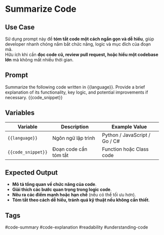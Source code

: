 # Summarize Code  

## **Use Case**  
Sử dụng prompt này để **tóm tắt code một cách ngắn gọn và dễ hiểu**, giúp developer nhanh chóng nắm bắt chức năng, logic và mục đích của đoạn mã.  
Hữu ích khi cần **đọc code cũ, review pull request, hoặc hiểu một codebase lớn** mà không mất nhiều thời gian.  

## **Prompt**  
Summarize the following code written in {{language}}.
Provide a brief explanation of its functionality, key logic, and potential improvements if necessary.
{{code_snippet}}

## **Variables**  
| Variable | Description | Example Value |
|----------|------------|--------------|
| `{{language}}` | Ngôn ngữ lập trình | Python / JavaScript / Go / C# |
| `{{code_snippet}}` | Đoạn code cần tóm tắt | Function hoặc Class code |

## **Expected Output**  
- **Mô tả tổng quan về chức năng của code**.  
- **Giải thích các bước quan trọng trong logic code**.  
- **Nêu ra các điểm mạnh hoặc hạn chế** (nếu có thể tối ưu hơn).  
- **Tóm tắt theo cách dễ hiểu, tránh quá kỹ thuật nếu không cần thiết**.  

## **Tags**
#code-summary #code-explanation #readability #understanding-code